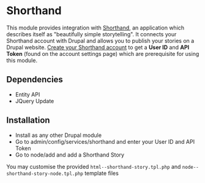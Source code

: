 # Shorthand

This module provides integration with [Shorthand](https://shorthand.com/), an application which describes itself as "beautifully simple storytelling". It connects your Shorthand account with Drupal and allows you to publish your stories on a Drupal website. [Create your Shorthand account](https://app.shorthand.com/signup/) to get a **User ID** and **API Token** (found on the account settings page) which are prerequisite for using this module.


## Dependencies

- Entity API
- JQuery Update


## Installation

- Install as any other Drupal module  
- Go to admin/config/services/shorthand and enter your User ID and API Token
- Go to node/add and add a Shorthand Story

You may customise the provided `html--shorthand-story.tpl.php` and `node--shorthand-story-node.tpl.php` template files
